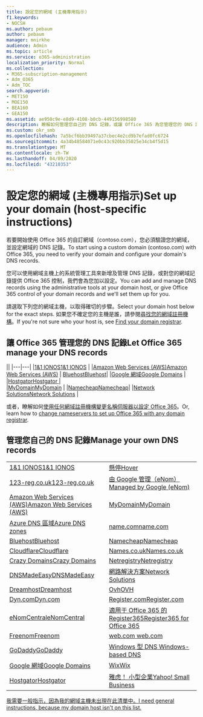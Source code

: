 ```yaml
---
title: 設定您的網域 (主機專用指示)
f1.keywords:
- NOCSH
ms.author: pebaum
author: pebaum
manager: mnirkhe
audience: Admin
ms.topic: article
ms.service: o365-administration
localization_priority: Normal
ms.collection:
- M365-subscription-management
- Adm_O365
- Adm_TOC
search.appverid:
- MET150
- MOE150
- BEA160
- GEA150
ms.assetid: ae950c9e-e8d9-4108-b0cb-449156998580
description: 瞭解如何管理您自己的 DNS 記錄，或讓 Office 365 為您管理您的 DNS 記錄。
ms.custom: okr_smb
ms.openlocfilehash: 7a5bcf6bb39497a37cbec4e2cd9b7efad0fc6724
ms.sourcegitcommit: 4a34b48584071e0c43c920bb35025e34cb4f5d15
ms.translationtype: MT
ms.contentlocale: zh-TW
ms.lasthandoff: 04/09/2020
ms.locfileid: "43210353"
---
```

# <a name="set-up-your-domain-host-specific-instructions"></a><span data-ttu-id="50241-103">設定您的網域 (主機專用指示)</span><span class="sxs-lookup"><span data-stu-id="50241-103">Set up your domain (host-specific instructions)</span></span>

<span data-ttu-id="50241-104">若要開始使用 Office 365 的自訂網域（contoso.com），您必須驗證您的網域，並設定網域的 DNS 記錄。</span><span class="sxs-lookup"><span data-stu-id="50241-104">To start using a custom domain (contoso.com) with Office 365, you need to verify your domain and configure your domain's DNS records.</span></span> 
  
<span data-ttu-id="50241-105">您可以使用網域主機上的系統管理工具來新增及管理 DNS 記錄，或對您的網域記錄提供 Office 365 控制，我們會為您加以設定。</span><span class="sxs-lookup"><span data-stu-id="50241-105">You can add and manage DNS records using the administrative tools at your domain host, or give Office 365 control of your domain records and we'll set them up for you.</span></span>
  
<span data-ttu-id="50241-106">請選取下列您的網域主機，以取得確切的步驟。</span><span class="sxs-lookup"><span data-stu-id="50241-106">Select your domain host below for the exact steps.</span></span> <span data-ttu-id="50241-107">如果您不確定您的主機是誰，請參閱[尋找您的網域註冊機構](find-your-domain-registrar.md)。</span><span class="sxs-lookup"><span data-stu-id="50241-107">If you're not sure who your host is, see [Find your domain registrar](find-your-domain-registrar.md).</span></span>
  

## <a name="let-office-365-manage-your-dns-records"></a><span data-ttu-id="50241-108">讓 Office 365 管理您的 DNS 記錄</span><span class="sxs-lookup"><span data-stu-id="50241-108">Let Office 365 manage your DNS records</span></span>

||
|---|---|
|[<span data-ttu-id="50241-109">1&1 IONOS</span><span class="sxs-lookup"><span data-stu-id="50241-109">1&1 IONOS</span></span>](../dns/change-nameservers-at-1-1-internet.md) |
|[<span data-ttu-id="50241-110">Amazon Web Services (AWS)</span><span class="sxs-lookup"><span data-stu-id="50241-110">Amazon Web Services (AWS)</span></span>](../dns/change-nameservers-at-aws.md) |
 [<span data-ttu-id="50241-111">Bluehost</span><span class="sxs-lookup"><span data-stu-id="50241-111">Bluehost</span></span>](../dns/change-nameservers-at-bluehost.md)|
|[<span data-ttu-id="50241-112">Google 網域</span><span class="sxs-lookup"><span data-stu-id="50241-112">Google   Domains</span></span>](../dns/change-nameservers-at-google-domains.md) |
|[<span data-ttu-id="50241-113">Hostgator</span><span class="sxs-lookup"><span data-stu-id="50241-113">Hostgator   </span></span>](../dns/change-nameservers-at-hostgator.md)  |  
|[<span data-ttu-id="50241-114">MyDomain</span><span class="sxs-lookup"><span data-stu-id="50241-114">MyDomain</span></span>](../dns/change-nameservers-at-mydomain.md) | 
|[<span data-ttu-id="50241-115">Namecheap</span><span class="sxs-lookup"><span data-stu-id="50241-115">Namecheap</span></span>](../dns/change-nameservers-at-namecheap.md)|
|[<span data-ttu-id="50241-116">Network Solutions</span><span class="sxs-lookup"><span data-stu-id="50241-116">Network Solutions</span></span>](../dns/change-nameservers-at-network-solutions.md) |  

<span data-ttu-id="50241-117">或者，瞭解如何[使用任何網域註冊機構變更名稱伺服器以設定 Office 365](change-nameservers-at-any-domain-registrar.md)。</span><span class="sxs-lookup"><span data-stu-id="50241-117">Or, learn how to [change nameservers to set up Office 365 with any domain registrar](change-nameservers-at-any-domain-registrar.md).</span></span>

## <a name="manage-your-own-dns-records"></a><span data-ttu-id="50241-118">管理您自己的 DNS 記錄</span><span class="sxs-lookup"><span data-stu-id="50241-118">Manage your own DNS records</span></span>

|                           |                          |
|---------------------------|--------------------------|
| [<span data-ttu-id="50241-119">1&1 IONOS</span><span class="sxs-lookup"><span data-stu-id="50241-119">1&1 IONOS</span></span>](../dns/create-dns-records-at-1-1-internet.md) | [<span data-ttu-id="50241-120">懸停</span><span class="sxs-lookup"><span data-stu-id="50241-120">Hover</span></span>](../dns/create-dns-records-at-hover.md) |
| [<span data-ttu-id="50241-121">123-reg.co.uk</span><span class="sxs-lookup"><span data-stu-id="50241-121">123-reg.co.uk</span></span>](../dns/create-dns-records-at-123-reg-co-uk.md) | [<span data-ttu-id="50241-122">由 Google 管理（eNom）</span><span class="sxs-lookup"><span data-stu-id="50241-122">Managed   by Google (eNom)</span></span>](../dns/create-dns-records-for-domain-managed-by-google-enom.md)|
| [<span data-ttu-id="50241-123">Amazon Web Services (AWS)</span><span class="sxs-lookup"><span data-stu-id="50241-123">Amazon Web Services (AWS)</span></span>](../dns/create-dns-records-at-aws.md) | [<span data-ttu-id="50241-124">MyDomain</span><span class="sxs-lookup"><span data-stu-id="50241-124">MyDomain</span></span>](../dns/create-dns-records-at-mydomain.md) |
| [<span data-ttu-id="50241-125">Azure DNS 區域</span><span class="sxs-lookup"><span data-stu-id="50241-125">Azure DNS zones</span></span>](../dns/create-dns-records-for-azure-dns-zones.md) | [<span data-ttu-id="50241-126">name.com</span><span class="sxs-lookup"><span data-stu-id="50241-126">name.com</span></span>](../dns/create-dns-records-at-name-com.md) |
| [<span data-ttu-id="50241-127">Bluehost</span><span class="sxs-lookup"><span data-stu-id="50241-127">Bluehost</span></span>](../dns/create-dns-records-at-bluehost.md) | [<span data-ttu-id="50241-128">Namecheap</span><span class="sxs-lookup"><span data-stu-id="50241-128">Namecheap</span></span>](../dns/create-dns-records-at-namecheap.md)|
| [<span data-ttu-id="50241-129">Cloudflare</span><span class="sxs-lookup"><span data-stu-id="50241-129">Cloudflare</span></span>](../dns/create-dns-records-at-cloudflare.md)| [<span data-ttu-id="50241-130">Names.co.uk</span><span class="sxs-lookup"><span data-stu-id="50241-130">Names.co.uk</span></span>](../dns/create-dns-records-at-names-co-uk.md) |
|  [<span data-ttu-id="50241-131">Crazy Domains</span><span class="sxs-lookup"><span data-stu-id="50241-131">Crazy Domains</span></span>](../dns/create-dns-records-at-crazy-domains.md)| [<span data-ttu-id="50241-132">Netregistry</span><span class="sxs-lookup"><span data-stu-id="50241-132">Netregistry</span></span>](../dns/create-dns-records-at-netregistry.md) |
|[<span data-ttu-id="50241-133">DNSMadeEasy</span><span class="sxs-lookup"><span data-stu-id="50241-133">DNSMadeEasy</span></span>](../dns/create-dns-records-at-dnsmadeeasy.md) | [<span data-ttu-id="50241-134">網路解決方案</span><span class="sxs-lookup"><span data-stu-id="50241-134">Network   Solutions</span></span>](../dns/create-dns-records-at-network-solutions.md) |
|[<span data-ttu-id="50241-135">Dreamhost</span><span class="sxs-lookup"><span data-stu-id="50241-135">Dreamhost</span></span>](../dns/create-dns-records-at-dreamhost.md)  | [<span data-ttu-id="50241-136">Ovh</span><span class="sxs-lookup"><span data-stu-id="50241-136">OVH</span></span>](../dns/create-dns-records-at-ovh.md) |
|  [<span data-ttu-id="50241-137">Dyn.com</span><span class="sxs-lookup"><span data-stu-id="50241-137">Dyn.com</span></span>](../dns/create-dns-records-at-dyn-com.md) | [<span data-ttu-id="50241-138">Register.com</span><span class="sxs-lookup"><span data-stu-id="50241-138">Register.com</span></span>](../dns/create-dns-records-at-register-com.md) |
| [<span data-ttu-id="50241-139">eNomCentral</span><span class="sxs-lookup"><span data-stu-id="50241-139">eNomCentral</span></span>](../dns/create-dns-records-at-enomcentral.md)| [<span data-ttu-id="50241-140">適用于 Office 365 的 Register365</span><span class="sxs-lookup"><span data-stu-id="50241-140">Register365 for Office 365</span></span>](../dns/create-dns-records-at-register365.md)  |
| [<span data-ttu-id="50241-141">Freenom</span><span class="sxs-lookup"><span data-stu-id="50241-141">Freenom</span></span>](../dns/create-dns-records-at-freenom.md) | [<span data-ttu-id="50241-142">web.com</span><span class="sxs-lookup"><span data-stu-id="50241-142"> web.com </span></span>](../dns/create-dns-records-at-web-com.md)|
|[<span data-ttu-id="50241-143">GoDaddy</span><span class="sxs-lookup"><span data-stu-id="50241-143">GoDaddy</span></span>](../dns/create-dns-records-at-godaddy.md)|[<span data-ttu-id="50241-144">Windows 型 DNS</span><span class="sxs-lookup"><span data-stu-id="50241-144"> Windows-based DNS</span></span>](../dns/create-dns-records-using-windows-based-dns.md)   |
| [<span data-ttu-id="50241-145">Google 網域</span><span class="sxs-lookup"><span data-stu-id="50241-145">Google Domains</span></span>](../dns/create-dns-records-at-google-domains.md) |[<span data-ttu-id="50241-146">Wix</span><span class="sxs-lookup"><span data-stu-id="50241-146">Wix</span></span>](../dns/create-dns-records-at-wix.md) |
|[<span data-ttu-id="50241-147">Hostgator</span><span class="sxs-lookup"><span data-stu-id="50241-147">Hostgator</span></span>](../dns/create-dns-records-at-hostgator.md)  | [<span data-ttu-id="50241-148">雅虎！  小型企業</span><span class="sxs-lookup"><span data-stu-id="50241-148">Yahoo!   Small Business</span></span>](../dns/create-dns-records-at-yahoo-small-business.md)  |

[<span data-ttu-id="50241-149">我需要一般指示，因為我的網域主機未出現在此清單中。</span><span class="sxs-lookup"><span data-stu-id="50241-149">I need general instructions, because my domain host isn't on this list. </span></span>](create-dns-records-at-any-dns-hosting-provider.md)
   
